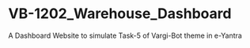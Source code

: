 # VB-1202_Warehouse_Dashboard
A Dashboard Website to simulate Task-5 of Vargi-Bot theme in e-Yantra
